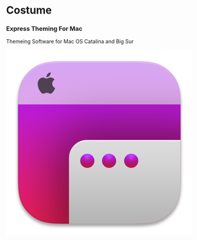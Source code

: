 # Costume
### Express Theming For Mac
Themeing Software for Mac OS Catalina and Big Sur

<img src="https://raw.githubusercontent.com/R-Teer/Costume-For-Mac/master/icon.png">
